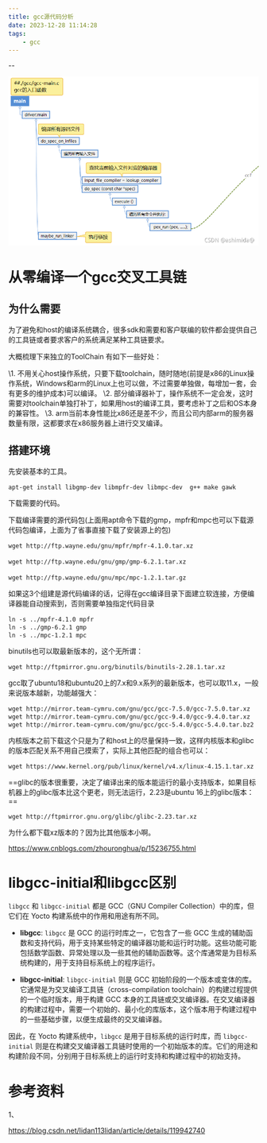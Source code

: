 ```yaml
---
title: gcc源代码分析
date: 2023-12-28 11:14:28
tags:
	- gcc
---
```


--

![img](images/random_name/20210826232733865.png)

# 从零编译一个gcc交叉工具链

## 为什么需要

为了避免和host的编译系统耦合，很多sdk和需要和客户联编的软件都会提供自己的工具链或者要求客户的系统满足某种工具链要求。

大概梳理下来独立的ToolChain 有如下一些好处： 

\1. 不用关心host操作系统，只要下载toolchain，随时随地(前提是x86的Linux操作系统，Windows和arm的Linux上也可以做，不过需要单独做，每增加一套，会有更多的维护成本)可以编译。
\2. 部分编译器补丁，操作系统不一定会发，这时需要对toolchain单独打补丁，如果用host的编译工具，要考虑补丁之后和OS本身的兼容性。
\3. arm当前本身性能比x86还是差不少，而且公司内部arm的服务器数量有限，这都要求在x86服务器上进行交叉编译。 

## 搭建环境

先安装基本的工具。

```
apt-get install libgmp-dev libmpfr-dev libmpc-dev  g++ make gawk
```

下载需要的代码。

 下载编译需要的源代码包(上面用apt命令下载的gmp，mpfr和mpc也可以下载源代码包编译，上面为了省事直接下载了安装源上的包)

```
wget http://ftp.wayne.edu/gnu/mpfr/mpfr-4.1.0.tar.xz

wget http://ftp.wayne.edu/gnu/gmp/gmp-6.2.1.tar.xz

wget http://ftp.wayne.edu/gnu/mpc/mpc-1.2.1.tar.gz
```

 如果这3个组建是源代码编译的话，记得在gcc编译目录下面建立软连接，方便编译器能自动搜索到，否则需要单独指定代码目录

```
ln -s ../mpfr-4.1.0 mpfr
ln -s ../gmp-6.2.1 gmp
ln -s ../mpc-1.2.1 mpc
```

 binutils也可以取最新版本的，这个无所谓：

```
wget http://ftpmirror.gnu.org/binutils/binutils-2.28.1.tar.xz
```

 gcc取了ubuntu18和ubuntu20上的7.x和9.x系列的最新版本，也可以取11.x，一般来说版本越新，功能越强大：

```
wget http://mirror.team-cymru.com/gnu/gcc/gcc-7.5.0/gcc-7.5.0.tar.xz
wget http://mirror.team-cymru.com/gnu/gcc/gcc-9.4.0/gcc-9.4.0.tar.xz
wget http://mirror.team-cymru.com/gnu/gcc/gcc-5.4.0/gcc-5.4.0.tar.bz2 
```

 内核版本之前下载这个只是为了和host上的尽量保持一致，这样内核版本和glibc的版本匹配关系不用自己摸索了，实际上其他匹配的组合也可以：

```
wget https://www.kernel.org/pub/linux/kernel/v4.x/linux-4.15.1.tar.xz
```

 ==glibc的版本很重要，决定了编译出来的版本能运行的最小支持版本，如果目标机器上的glibc版本比这个更老，则无法运行，2.23是ubuntu 16上的glibc版本：==

```
wget http://ftpmirror.gnu.org/glibc/glibc-2.23.tar.xz
```

 为什么都下载xz版本的？因为比其他版本小啊。 





https://www.cnblogs.com/zhouronghua/p/15236755.html



# libgcc-initial和libgcc区别

`libgcc` 和 `libgcc-initial` 都是 GCC（GNU Compiler Collection）中的库，但它们在 Yocto 构建系统中的作用和用途有所不同。

- **libgcc**: `libgcc` 是 GCC 的运行时库之一，它包含了一些 GCC 生成的辅助函数和支持代码，用于支持某些特定的编译器功能和运行时功能。这些功能可能包括数学函数、异常处理以及一些其他的辅助函数等。这个库通常是为目标系统构建的，用于支持目标系统上的程序运行。

- **libgcc-initial**: `libgcc-initial` 则是 GCC 初始阶段的一个版本或变体的库。它通常是为交叉编译工具链（cross-compilation toolchain）的构建过程提供的一个临时版本，用于构建 GCC 本身的工具链或交叉编译器。在交叉编译器的构建过程中，需要一个初始的、最小化的库版本，这个版本用于构建过程中的一些基础步骤，以便生成最终的交叉编译器。

因此，在 Yocto 构建系统中，`libgcc` 是用于目标系统的运行时库，而 `libgcc-initial` 则是在构建交叉编译器工具链时使用的一个初始版本的库。它们的用途和构建阶段不同，分别用于目标系统上的运行时支持和构建过程中的初始支持。

# 参考资料

1、

https://blog.csdn.net/lidan113lidan/article/details/119942740